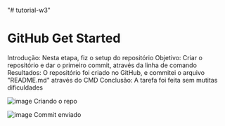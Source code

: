 "# tutorial-w3" 
# GitHub Get Started

Introdução: Nesta etapa, fiz o setup do repositório
Objetivo: Criar o repositório e dar o primeiro commit, através da linha de comando
Resultados: O repositório foi criado no GitHub, e commitei o arquivo "README.md" através do CMD
Conclusão: A tarefa foi feita sem mutitas dificuldades

![image](https://github.com/IsraelNLC/tutorial-w3/assets/99210055/e8ecf6fc-ddbb-45c3-b005-2deb959d72a8)
Criando o repo

![image](https://github.com/IsraelNLC/tutorial-w3/assets/99210055/df1194f7-31d8-448d-934f-102792a0220c)
Commit enviado



